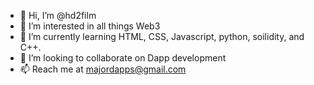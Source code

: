 - 👋 Hi, I’m @hd2film
- 👀 I’m interested in all things Web3
- 🌱 I’m currently learning HTML, CSS, Javascript, python, soilidity, and C++.
- 💞️ I’m looking to collaborate on Dapp development
- 📫 Reach me at majordapps@gmail.com
